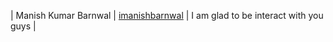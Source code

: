 | Manish Kumar Barnwal | [imanishbarnwal](https://github.com/imanishbarnwal) | I am glad to be interact with you guys |